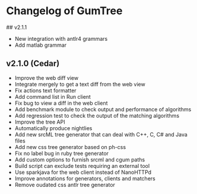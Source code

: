 # Changelog of GumTree

## v2.1.1
* New integration with antlr4 grammars
* Add matlab grammar

## v2.1.0 (Cedar)
* Improve the web diff view
* Integrate mergely to get a text diff from the web view
* Fix actions text formatter
* Add command list in Run client
* Fix bug to view a diff in the web client
* Add benchmark module to check output and performance of algorithms
* Add regression test to check the output of the matching algorithms
* Improve the tree API
* Automatically produce nightlies
* Add new srcML tree generator that can deal with C++, C, C# and Java files
* Add new css tree generator based on ph-css
* Fix no label bug in ruby tree generator 
* Add custom options to furnish srcml and cgum paths
* Build script can exclude tests requiring an external tool
* Use sparkjava for the web client instead of NanoHTTPd
* Improve annotations for generators, clients and matchers
* Remove oudated css antlr tree generator